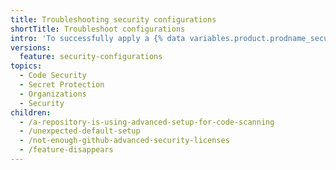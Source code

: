 ```yaml
---
title: Troubleshooting security configurations
shortTitle: Troubleshoot configurations
intro: 'To successfully apply a {% data variables.product.prodname_security_configuration %}, you may need to troubleshoot unexpected issues.'
versions:
  feature: security-configurations
topics:
  - Code Security
  - Secret Protection
  - Organizations
  - Security
children:
  - /a-repository-is-using-advanced-setup-for-code-scanning
  - /unexpected-default-setup
  - /not-enough-github-advanced-security-licenses
  - /feature-disappears
---
```

